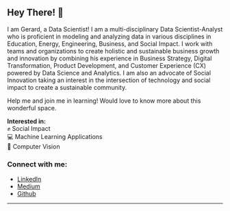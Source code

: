 ## Hey There! 👋

I am Gerard, a Data Scientist! I am a multi-disciplinary Data Scientist-Analyst who is proficient in modeling and analyzing data in various disciplines in Education, Energy, Engineering, Business, and Social Impact. I work with teams and organizations to create holistic and sustainable business growth and innovation by combining his experience in Business Strategy, Digital Transformation, Product Development, and Customer Experience (CX) powered by Data Science and Analytics. I am also an advocate of Social Innovation taking an interest in the intersection of technology and social impact to create a sustainable community.

Help me and join me in learning! Would love to know more about this wonderful space.

**Interested in:** <br>
✊ Social Impact <br>
💻 Machine Learning Applications <br>
🤖 Computer Vision <br>

### Connect with me:
- [LinkedIn](https://www.linkedin.com/in/gerardocatangui/)
- [Medium](https://www.gerardocatangui.medium.com)
- [Github](https://github.com/gerardocatangui)

---
